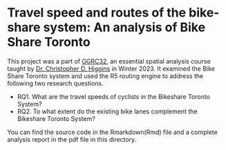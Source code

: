 # Travel speed and routes of the bike-share system: An analysis of Bike Share Toronto

This project was a part of [GGRC32](https://utsc.calendar.utoronto.ca/course/ggrc32h3), an essential spatial analysis course taught by [Dr. Christopher D. Higgins](https://www.utsc.utoronto.ca/geography/christopher-higgins) in Winter 2023. It examined the Bike Share Toronto system and used the R5 routing engine to address the following two research questions.
-	RQ1. What are the travel speeds of cyclists in the Bikeshare Toronto System?
-	RQ2. To what extent do the existing bike lanes complement the Bikeshare Toronto System?

You can find the source code in the Rmarkdown(Rmd) file and a complete analysis report in the pdf file in this directory.
